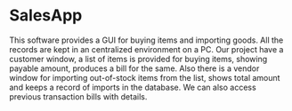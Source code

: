 # SalesApp
This software provides a GUI for buying items and importing goods.
All the records are kept in an centralized environment on a PC.
Our project have a customer window, a list of items is provided for buying items, showing payable amount, produces a bill for the same.
Also there is a vendor window for importing out-of-stock items from the list, shows total amount and keeps a record of imports in the database.
We can also access previous transaction bills with details.
